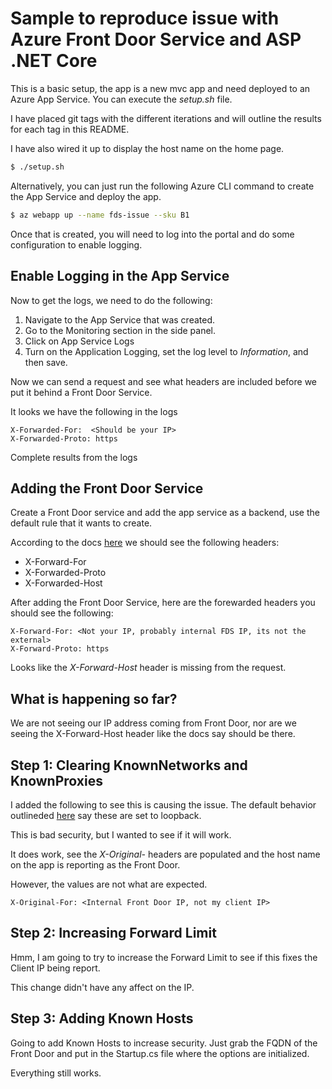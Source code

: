 # Sample to reproduce issue with Azure Front Door Service and ASP .NET Core

This is a basic setup, the app is a new mvc app and need deployed to an Azure App Service. You can execute the *setup.sh* file.

I have placed git tags with the different iterations and will outline the results for each tag in this README.

I have also wired it up to display the host name on the home page.

```Bash
$ ./setup.sh
```

Alternatively, you can just run the following Azure CLI command to create the App Service and deploy the app.

```Bash
$ az webapp up --name fds-issue --sku B1
```

Once that is created, you will need to log into the portal and do some configuration to enable logging. 

## Enable Logging in the App Service

Now to get the logs, we need to do the following:

1. Navigate to the App Service that was created.
2. Go to the Monitoring section in the side panel.
3. Click on App Service Logs
4. Turn on the Application Logging, set the log level to *Information*, and then save.

Now we can send a request and see what headers are included before we put it behind a Front Door Service.

It looks we have the following in the logs

```
X-Forwarded-For:  <Should be your IP>
X-Forwarded-Proto: https
```

Complete results from the logs

## Adding the Front Door Service

Create a Front Door service and add the app service as a backend, use the default rule that it wants to create.

According to the docs [here](https://docs.microsoft.com/en-us/azure/frontdoor/front-door-http-headers-protocol) we should see the following headers:

* X-Forward-For
* X-Forwarded-Proto
* X-Forwarded-Host

After adding the Front Door Service, here are the forewarded headers you should see the following:

```
X-Forward-For: <Not your IP, probably internal FDS IP, its not the external>
X-Forward-Proto: https
```

Looks like the *X-Forward-Host* header is missing from the request.

## What is happening so far?

We are not seeing our IP address coming from Front Door, nor are we seeing the X-Forward-Host header like the docs say should be there.

## Step 1: Clearing KnownNetworks and KnownProxies

I added the following to see this is causing the issue. The default behavior outlineded [here](https://docs.microsoft.com/en-us/aspnet/core/host-and-deploy/proxy-load-balancer?view=aspnetcore-2.2#forwarded-headers)
say these are set to loopback.

This is bad security, but I wanted to see if it will work.

It does work, see the *X-Original-* headers are populated and the host name on the app is reporting as the Front Door.

However, the values are not what are expected.

```
X-Original-For: <Internal Front Door IP, not my client IP>
```


## Step 2: Increasing Forward Limit

Hmm, I am going to try to increase the Forward Limit to see if this fixes the Client IP being report.

This change didn't have any affect on the IP.


## Step 3: Adding Known Hosts

Going to add Known Hosts to increase security. Just grab the FQDN of the Front Door and put in the Startup.cs file where the options are initialized.

Everything still works.


